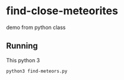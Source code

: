 # find-close-meteorites
demo from python class

## Running

This python 3

 `python3 find-meteors.py`
